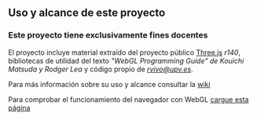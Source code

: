 ## Uso y alcance de este proyecto
### Este proyecto tiene exclusivamente fines docentes

El proyecto incluye material extraído del proyecto público [Three.js](http://threjs.org) *r140*, bibliotecas de utilidad del texto *"WebGL Programming Guide" de  Kouichi Matsuda y Rodger Lea* y código propio de *<rvivo@upv.es>*.  

Para más información sobre su uso y alcance consultar la [wiki](https://github.com/RobVivo/RobVivo.github.io/wiki/INSTRUCCIONES-B%C3%81SICAS)

Para comprobar el funcionamiento del navegador con WebGL
[cargue esta página](http://robvivo.github.io)
